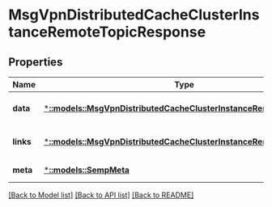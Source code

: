 # MsgVpnDistributedCacheClusterInstanceRemoteTopicResponse

## Properties
Name | Type | Description | Notes
------------ | ------------- | ------------- | -------------
**data** | [***::models::MsgVpnDistributedCacheClusterInstanceRemoteTopic**](MsgVpnDistributedCacheClusterInstanceRemoteTopic.md) |  | [optional] [default to null]
**links** | [***::models::MsgVpnDistributedCacheClusterInstanceRemoteTopicLinks**](MsgVpnDistributedCacheClusterInstanceRemoteTopicLinks.md) |  | [optional] [default to null]
**meta** | [***::models::SempMeta**](SempMeta.md) |  | [default to null]

[[Back to Model list]](../README.md#documentation-for-models) [[Back to API list]](../README.md#documentation-for-api-endpoints) [[Back to README]](../README.md)


